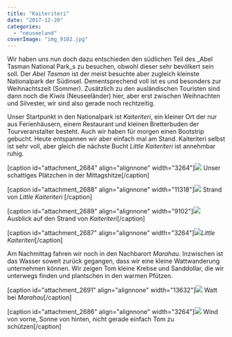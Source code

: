 ```yaml
---
title: "Kaiteriteri"
date: "2017-12-20"
categories: 
  - "neuseeland"
coverImage: "img_9102.jpg"
---
```


Wir haben uns nun doch dazu entschieden den südlichen Teil des _Abel Tasman National Park_s zu besuchen, obwohl dieser sehr bevölkert sein soll. Der _Abel Tasman_ ist der meist besuchte aber zugleich kleinste Nationalpark der Südinsel. Dementsprechend voll ist es und besonders zur Weihnachtszeit (Sommer). Zusätzlich zu den ausländischen Touristen sind dann noch die _Kiwis_ (Neuseeländer) hier, aber erst zwischen Weihnachten und Silvester, wir sind also gerade noch rechtzeitig.

Unser Startpunkt in den Nationalpark ist _Kaiteriteri_, ein kleiner Ort der nur aus Ferienhäusern, einem Restaurant und kleinen Bretterbuden der Tourveranstalter besteht. Auch wir haben für morgen einen Bootstrip gebucht. Heute entspannen wir aber einfach mal am Stand. Kaiteriteri selbst ist sehr voll, aber gleich die nächste Bucht _Little Kaiteriteri_ ist annehmbar ruhig.

\[caption id="attachment\_2684" align="alignnone" width="3264"\]![](images/img_9095.jpg) Unser schattiges Plätzchen in der Mittagshitze\[/caption\]

\[caption id="attachment\_2688" align="alignnone" width="11318"\]![](images/img_9097.jpg) Strand von _Little Kaiteriteri_ \[/caption\]

\[caption id="attachment\_2689" align="alignnone" width="9102"\]![](images/img_9101.jpg) Ausblick auf den Strand von _Kaiteriteri_\[/caption\]

\[caption id="attachment\_2687" align="alignnone" width="3264"\]![](images/img_9102.jpg)_Little Kaiteriteri_\[/caption\]

Am Nachmittag fahren wir noch in den Nachbarort _Marahau_. Inzwischen ist das Wasser soweit zurück gegangen, dass wir eine kleine Wattwanderung unternehmen können. Wir zeigen Tom kleine Krebse und Sanddollar, die wir unterwegs finden und plantschen in den warmen Pfützen.

\[caption id="attachment\_2691" align="alignnone" width="13632"\]![](images/img_9107.jpg) Watt bei _Marahau_\[/caption\]

\[caption id="attachment\_2686" align="alignnone" width="3264"\]![](images/img_9104.jpg) Wind von vorne, Sonne von hinten, nicht gerade einfach Tom zu schützen\[/caption\]
